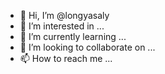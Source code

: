 - 👋 Hi, I’m @longyasaly
- 👀 I’m interested in ...
- 🌱 I’m currently learning ...
- 💞️ I’m looking to collaborate on ...
- 📫 How to reach me ...

<!---
longyasaly/longyasaly is a ✨ special ✨ repository because its `README.md` (this file) appears on your GitHub profile.
You can click the Preview link to take a look at your changes.
--->
